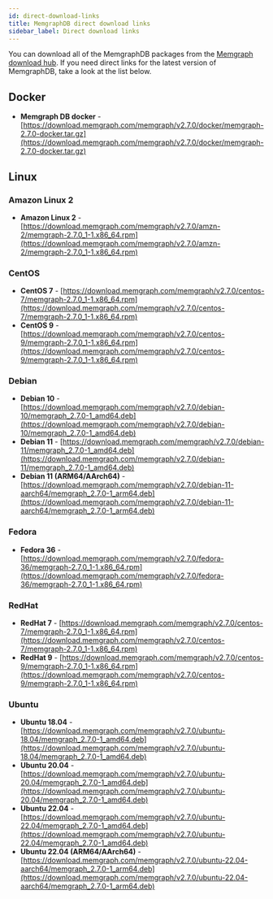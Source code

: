 ```yaml
---
id: direct-download-links
title: MemgraphDB direct download links
sidebar_label: Direct download links
---
```


You can download all of the MemgraphDB packages from the [Memgraph download
hub](https://memgraph.com/download/). If you need direct links for the latest
version of MemgraphDB, take a look at the list below.

## Docker

- **Memgraph DB docker** -
  [https://download.memgraph.com/memgraph/v2.7.0/docker/memgraph-2.7.0-docker.tar.gz](https://download.memgraph.com/memgraph/v2.7.0/docker/memgraph-2.7.0-docker.tar.gz)

## Linux

### Amazon Linux 2

- **Amazon Linux 2** -
  [https://download.memgraph.com/memgraph/v2.7.0/amzn-2/memgraph-2.7.0_1-1.x86_64.rpm](https://download.memgraph.com/memgraph/v2.7.0/amzn-2/memgraph-2.7.0_1-1.x86_64.rpm)


### CentOS

- **CentOS 7** -
  [https://download.memgraph.com/memgraph/v2.7.0/centos-7/memgraph-2.7.0_1-1.x86_64.rpm](https://download.memgraph.com/memgraph/v2.7.0/centos-7/memgraph-2.7.0_1-1.x86_64.rpm)
- **CentOS 9** -
  [https://download.memgraph.com/memgraph/v2.7.0/centos-9/memgraph-2.7.0_1-1.x86_64.rpm](https://download.memgraph.com/memgraph/v2.7.0/centos-9/memgraph-2.7.0_1-1.x86_64.rpm)

### Debian

- **Debian 10** -
  [https://download.memgraph.com/memgraph/v2.7.0/debian-10/memgraph_2.7.0-1_amd64.deb](https://download.memgraph.com/memgraph/v2.7.0/debian-10/memgraph_2.7.0-1_amd64.deb)
- **Debian 11** -
  [https://download.memgraph.com/memgraph/v2.7.0/debian-11/memgraph_2.7.0-1_amd64.deb](https://download.memgraph.com/memgraph/v2.7.0/debian-11/memgraph_2.7.0-1_amd64.deb)
- **Debian 11 (ARM64/AArch64)** -
  [https://download.memgraph.com/memgraph/v2.7.0/debian-11-aarch64/memgraph_2.7.0-1_arm64.deb](https://download.memgraph.com/memgraph/v2.7.0/debian-11-aarch64/memgraph_2.7.0-1_arm64.deb)


### Fedora

- **Fedora 36** - [https://download.memgraph.com/memgraph/v2.7.0/fedora-36/memgraph-2.7.0_1-1.x86_64.rpm](https://download.memgraph.com/memgraph/v2.7.0/fedora-36/memgraph-2.7.0_1-1.x86_64.rpm)

### RedHat

- **RedHat 7** -
  [https://download.memgraph.com/memgraph/v2.7.0/centos-7/memgraph-2.7.0_1-1.x86_64.rpm](https://download.memgraph.com/memgraph/v2.7.0/centos-7/memgraph-2.7.0_1-1.x86_64.rpm)
- **RedHat 9** -
  [https://download.memgraph.com/memgraph/v2.7.0/centos-9/memgraph-2.7.0_1-1.x86_64.rpm](https://download.memgraph.com/memgraph/v2.7.0/centos-9/memgraph-2.7.0_1-1.x86_64.rpm)


### Ubuntu

- **Ubuntu 18.04** -
  [https://download.memgraph.com/memgraph/v2.7.0/ubuntu-18.04/memgraph_2.7.0-1_amd64.deb](https://download.memgraph.com/memgraph/v2.7.0/ubuntu-18.04/memgraph_2.7.0-1_amd64.deb)
- **Ubuntu 20.04** -
  [https://download.memgraph.com/memgraph/v2.7.0/ubuntu-20.04/memgraph_2.7.0-1_amd64.deb](https://download.memgraph.com/memgraph/v2.7.0/ubuntu-20.04/memgraph_2.7.0-1_amd64.deb)
- **Ubuntu 22.04** -
  [https://download.memgraph.com/memgraph/v2.7.0/ubuntu-22.04/memgraph_2.7.0-1_amd64.deb](https://download.memgraph.com/memgraph/v2.7.0/ubuntu-22.04/memgraph_2.7.0-1_amd64.deb)
- **Ubuntu 22.04 (ARM64/AArch64)** -
  [https://download.memgraph.com/memgraph/v2.7.0/ubuntu-22.04-aarch64/memgraph_2.7.0-1_arm64.deb](https://download.memgraph.com/memgraph/v2.7.0/ubuntu-22.04-aarch64/memgraph_2.7.0-1_arm64.deb)